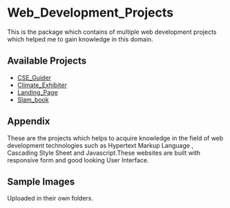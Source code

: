 # Web_Development_Projects
This is the package which contains of multiple web development projects which helped me to gain knowledge in this domain.


## Available Projects
 - [CSE_Guider](https://github.com/Thilagavijayan/Web_Development_Projects/tree/main/CSE_guider)
 - [Climate_Exhibiter](https://github.com/Thilagavijayan/Web_Development_Projects/tree/main/Climate_exhibiter)
 - [Landing_Page](https://github.com/Thilagavijayan/Web_Development_Projects/tree/main/Landing_page)
 - [Slam_book](https://github.com/Thilagavijayan/Web_Development_Projects/tree/main/Slam_book)

## Appendix

These are the projects which helps to acquire knowledge in the field of web development technologies such as Hypertext Markup Language , Cascading Style Sheet and Javascript.These websites are built with responsive form and good looking User Interface.  


## Sample Images

Uploaded in their own folders.


